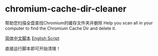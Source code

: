 # chromium-cache-dir-cleaner
帮助您扫描全盘查找Chromium的缓存文件夹并删除
Help you scan all in your computer to find the Chromium Cache Dir and delete it.

[简体中文脚本](https://github.com/ZiAzusa/chromium-cache-dir-cleaner/blob/main/cleaner.py)
[English Script](https://github.com/ZiAzusa/chromium-cache-dir-cleaner/blob/main/cleaner_en.py)

直接运行脚本即可开始清理！

